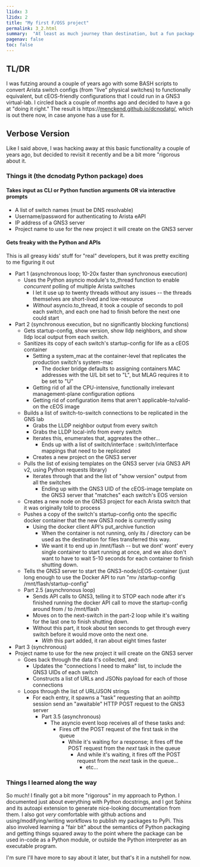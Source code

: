 ```yaml
---
l1idx: 3
l2idx: 2
title: "My first F/OSS project"
permalink: 3_2.html
summary:  "At least as much journey than destination, but a fun package of Python modules to poll Arista switches' EOS API and turn their collective run-states into a GNS3 virtual lab."
pagenav: false
toc: false
---
```


## TL/DR

I was futzing around a couple of years ago with some BASH scripts to convert Arista switch configs (from "live" physical switches) to functionally equivalent, but cEOS-friendly configurations that I could run in a GNS3 virtual-lab.  I circled back a couple of months ago and decided to have a go at "doing it right."  The result is https://[menckend.github.io/dcnodatg/](https://menckend.github.io/dcnodatg/), which is out there now, in case anyone has a use for it.

## Verbose Version

Like I said above, I was hacking away at this basic functionality a couple of years ago, but decided to revisit it recently and be a bit more "rigorous about it.

### Things it (the dcnodatg Python package) does

#### Takes input as CLI or Python function arguments OR via interactive prompts

- A list of switch names (must be DNS resolvable)
- Username/password for authenticating to Arista eAPI
- IP address of a GNS3 server
- Project name to use for the new project it will create on the GNS3 server

#### Gets freaky with the Python and APIs

This is all greasy kids' stuff for "real" developers, but it was pretty exciting to me figuring it out

- Part 1  (asynchronous loop; 10-20x faster than synchronous execution)
  - Uses the Python asyncio module's to_thread function to enable *concurrent* polling of multiple Arista switches
    - I let it use up to twenty threads without any issues -- the threads themselves are short-lived and low-resource
    - *Without* asyncio.to_thread, it took a couple of seconds to poll each switch, and each one had to finish before the next one could start
- Part 2 (synchronous execution, but no significantly blocking functions)
  - Gets startup-config, show version, show lldp neighbors, and show lldp local output from each switch.
  - Sanitizes its copy of each switch's startup-config for life as a cEOS container
    - Setting a system_mac at the container-level that replicates the production switch's system-mac
      - The docker bridge defaults to assigning containers MAC addresses with the U/L bit set to "L", but MLAG requires it to be set to "U"
    - Getting rid of all the CPU-intensive, functionally irrelevant management-plane configuration options
    - Getting rid of configuration items that aren't applicable-to/valid-on the cEOS image
  - Builds a list of switch-to-switch connections to be replicated in the GNS lab
    - Grabs the LLDP neighbor output from every switch
    - Grabs the LLDP local-info from every switch
    - Iterates this, enumerates that, aggreates the other...
      - Ends up with a list of switch/interface : switch/interface mappings that need to be replicated
    - Creates a new project on the GNS3 server
  - Pulls the list of exising templates on the GNS3 server (via GNS3 API v2, using Python requests library)
    - Iterates through that and the list of "show version" output from all the switches
      - Ending up with the GNS3 UID of the cEOS-image template on the GNS3 server that "matches" each switch's EOS version
  - Creates a new node on the GNS3 project for each Arista switch that it was originally told to process
  - Pushes a copy of the switch's startup-config onto the specific docker container that the new GNS3 node is currently using
    - Using the docker client API's put_archive function
      - When the container is not running, only its / directory can be used as the destination for files transferred this way.
      - We want it to end up in /mnt/flash -- but we dont' wont' every single container to start running at once, and we also don't want to have to wait 5-10 seconds for each container to finish shutting down.
  - Tells the GNS3 server to start the GNS3-node/cEOS-container (just long enough to use the Docker API to run "mv /startup-config /mnt/flash/startup-config"
  - Part 2.5 (asynchronous loop)
    - Sends API calls to GNS3, telling it to STOP each node after it's finished running the docker API call to move the startup-config around from / to /mnt/flash
    - Moves on to the next-switch in the part-2 loop while it's waiting for the last one to finish shutting down.
    - Without this part, it took about ten seconds to get through every switch before it would move onto the next one.
      - *With* this part added, it ran about eight times faster
- Part 3 (synchronous)
- Project name to use for the new project it will create on the GNS3 server
  - Goes back through the data it's collected, and:
    - Updates the "connections I need to make" list, to include the GNS3 UIDs of each switch
    - Constructs a list of URLs and JSONs payload for each of those connections
  - Loops through the list of URL/JSON strings
    - For each entry, it spawns a "task" requesting that an  aoihttp session send an "awaitable" HTTP POST request to the GNS3 server
      - Part 3.5 (asynchronous)
        - The asyncio event loop receives all of these tasks and:
          - Fires off the POST request of the first task in the queue
            - While it's waiting for a response; it fires off the POST request from the *next* task in the queue
              - And while it's waiting, it fires off the POST request from the *next* task in the queue...
                - etc...

### Things I learned along the way

So much!  I finally got a bit more "rigorous" in my approach to Python.  I documented just about everything with Python docstrings, and I got Sphinx and its autoapi extension to generate nice-looking documentation from them.  I also got *very* comfortable with github actions and using/modifying/writing workflows to publish my packages to PyPi.  This also involved learning a "fair bit" about the semantics of Python packaging and getting things squared away to the point where the package can be used in-code as a Python module, or outside the Python interpreter as an executable program.

I'm sure I'll have more to say about it later, but that's it in a nutshell for now.
